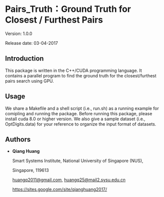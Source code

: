 # Pairs_Truth：Ground Truth for Closest / Furthest Pairs

Version: 1.0.0

Release date:  03-04-2017


Introduction
--------

This package is written in the C++/CUDA programming language. It contains 
a parallel program to find the ground truth for the closest/furthest pairs 
search using GPU. 


Usage
--------

We share a Makefile and a shell script (i.e., run.sh) as a running example 
for comipling and running the package. Before running this package, please 
install cuda 8.0 or higher version. We also give a sample dataset (i.e., 
OptDigits.data) for your reference to organize the input format of datasets.


Authors
--------

* **Qiang Huang**

  Smart Systems Institute, National University of Singapore (NUS),
  
  Singapore, 119613 
  
  huangq2011@gmail.com, huangq25@mail2.sysu.edu.cn
  
  https://sites.google.com/site/qianghuang2017/
  
